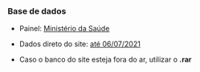 ### Base de dados 

- Painel: [Ministério da Saúde](https://covid.saude.gov.br/)

- Dados direto do site: [até 06/07/2021](https://mobileapps.saude.gov.br/esusvepi/files/unAFkcaNDeXajurGB7LChj8SgQYS2ptm/04bd3419b22b9cc5c6efac2c6528100d_HIST_PAINEL_COVIDBR_06jul2021.rar/)

- Caso o banco do site esteja fora do ar, utilizar o **.rar**
